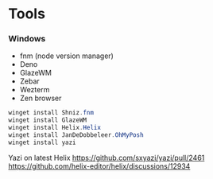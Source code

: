 # Tools

### Windows
- fnm (node version manager)
- Deno
- GlazeWM
- Zebar
- Wezterm
- Zen browser


```powershell
winget install Shniz.fnm
winget install GlazeWM
winget install Helix.Helix
winget install JanDeDobbeleer.OhMyPosh
winget install yazi
```

Yazi on latest Helix
https://github.com/sxyazi/yazi/pull/2461
https://github.com/helix-editor/helix/discussions/12934
